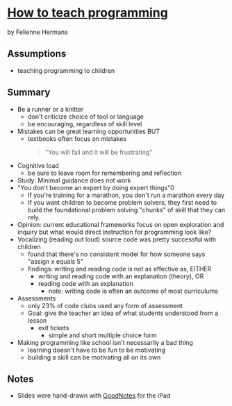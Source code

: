 # [How to teach programming](https://www.youtube.com/watch?v=g1ib43q3uXQ)
by Felienne Hermans

## Assumptions
- teaching programming to children

## Summary
- Be a runner or a knitter
    - don't criticize choice of tool or language
    - be encouraging, regardless of skill level
- Mistakes can be great learning opportunities BUT
    - textbooks often focus on mistakes
        > "You will fail and it will be frustrating"
- Cognitive load
    - be sure to leave room for remembering and reflection
- Study: Minimal guidance does not work
- "You don't become an expert by doing expert things"0
    - If you're training for a marathon, you don't run a marathon every day
    - If you want children to become problem solvers, they first need to build the foundational problem solving "chunks" of skill that they can rely.
- Opinion: current educational frameworks focus on open exploration and inquiry but what would direct instruction for programming look like?
- Vocalizing (reading out loud) source code was pretty successful with children
    - found that there's no consistent model for how someone says "assign x equals 5"
    - findings: writing and reading code is not as effective as, EITHER
        - writing and reading code with an explanation (theory), OR
        - reading code with an explanation
            - note: writing code is often an outcome of most curriculums
- Assessments
    - only 23% of code clubs used any form of assessment
    - Goal: give the teacher an idea of what students understood from a lesson
        - exit tickets
            - simple and short multiple choice form
- Making programming like school isn't necessarily a bad thing
    - learning doesn't have to be fun to be motivating
    - building a skill can be motivating all on its own

## Notes
- Slides were hand-drawn with [GoodNotes](https://www.goodnotes.com/) for the iPad